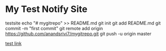 # My Test Notify Site
testsite
echo "# mygitrepo" >> README.md
git init
git add README.md
git commit -m "first commit"
git remote add origin https://github.com/anandsrivi7/mygitrepo.git
git push -u origin master

<a href="test.html">test link</a>
